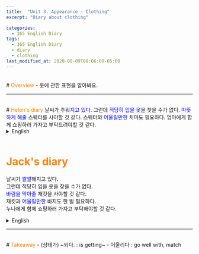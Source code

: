 ```yaml
---
title:  "Unit 3. Appearance - Clothing"
excerpt: "Diary about clothing"

categories:
  - 365 English Diary
tags:
  - 365 English Diary
  - diary
  - clothing
last_modified_at: 2020-08-09T08:06:00-05:00
---
```

<!--
%% color
%% 주황색 : <span style="color:#FF8000"></span>
%% 파란색 : <span style="color:#0000FF"></span>
%% 빨간색 : <span style="color:#FF0000"></span>
%% 초록색 : <span style="color:#00FF00"></span>
%% 보라색 : <span style="color:#9A2EFE"></span>
-->
<br>
# <span style="color:#FF8000">Overview</span>
- 옷에 관한 표현을 알아봐요.
  
----
<br>
# <span style="color:#FF8000">Helen's diary</span>
날씨가 추워<span style="color:#0000FF">지고 있다.</span>  
그런데 <span style="color:#0000FF">적당히 입을 옷</span>을 찾을 수가 없다.  
<span style="color:#0000FF">따뜻하게 해줄</span> 스웨터를 사야할 것 같다.  
스웨터와 <span style="color:#0000FF">어울릴만한</span> 치마도 필요하다.  
엄마에게 함께 쇼핑하러 가자고 부탁드려야할 것 같다.  
  
<details>
<summary>English</summary>
<div markdown="1">
The weather <span style="color:#0000FF">is getting</span> cold.  
But I can't find <span style="color:#0000FF">anything good to wear.</span>  
I think I need to buy a <span style="color:#0000FF">sweater to keep me warm.</span>  
I also need a skirt that would <span style="color:#0000FF">go well with</span> it.  
Maybe I should ask my mom to go shopping with me.  
</div>
</details>
<br>
  
# <span style="color:#FF8000">Jack's diary</span>
날씨가 <span style="color:#0000FF">쌀쌀</span>해지고 있다.  
그런데 적당히 입을 옷을 찾을 수가 없다.  
<span style="color:#0000FF">바람을 막아줄</span> 재킷을 사야할 것 같다.  
재킷과 <span style="color:#0000FF">어울릴만한</span> 바지도 한 벌 필요하다.  
누나에게 함께 쇼핑하러 가자고 부탁해야할 것 같다.  
  
<details>
<summary>English</summary>
<div markdown="1">
The weather is getting <span style="color:#0000FF">chilly.</span>  
But I can't find anything nice to wear.  
I think I need to buy a jacket to <span style="color:#0000FF">keep the wind out.</span>  
I also need a pair of pants that would <span style="color:#0000FF">match</span> it.  
Maybe I should ask my sister to go shopping together.  
</div>
</details>
  
----
<br>
# <span style="color:#FF8000">Takeaway</span>
- (상태가) ~되다. : is getting~
- 어울리다 : go well with, match
  